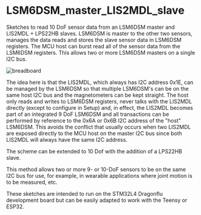 # LSM6DSM_master_LIS2MDL_slave

Sketches to read 10 DoF sensor data from an LSM6DSM master and LIS2MDL + LPS22HB slaves. LSM6DSM is master to the other two sensors, manages the data reads and stores the slave sensor data in LSM6DSM registers. The MCU host can burst read all of the sensor data from the LSM6DSM registers. This allows two or more LSM6DSM masters on a single I2C bus.

![breadboard](https://user-images.githubusercontent.com/6698410/56867677-e045db80-699c-11e9-9c6d-eaea89b286a6.jpg)

The idea here is that the LIS2MDL, which always has I2C address 0x1E, can be managed by the LSM6DSM so that multiple LSM6DSM's can be on the same host I2C bus and the magnetometers can be kept straight. The host only reads and writes to LSM6DSM registers, never talks with the LIS2MDL directly (except to configure in Setup) and, in effect, the LIS2MDL becomes part of an integrated 9 DoF LSM6DSM and all transactions can be performed by reference to the 0x6A or 0x6B I2C address of the "host" LSM6DSM. This avoids the conflict that usually occurs when two LIS2MDL are exposed directly to the MCU host on the master I2C bus since both LIS2MDL will always have the same I2C address.

The scheme can be extended to 10 Dof with the addition of a LPS22HB slave.

This method allows two or more 9- or 10-DoF sensors to be on the same I2C bus for use, for example, in wearable applications where joint motion is to be measured, etc.

These sketches are intended to run on the STM32L4 Dragonflu development board but can be easily adapted to work with the Teensy or ESP32.
 
